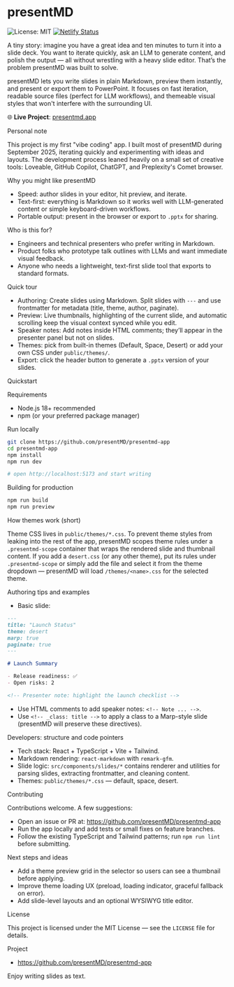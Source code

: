# presentMD

![License: MIT](https://img.shields.io/badge/license-MIT-blue.svg)
[![Netlify Status](https://api.netlify.com/api/v1/badges/bc4ec898-915d-4118-a5e4-c433b3048fa6/deploy-status)](https://app.netlify.com/projects/presentmd/deploys)

A tiny story: imagine you have a great idea and ten minutes to turn it into a slide deck. You want to iterate quickly, ask an LLM to generate content, and polish the output — all without wrestling with a heavy slide editor. That’s the problem presentMD was built to solve.

presentMD lets you write slides in plain Markdown, preview them instantly, and present or export them to PowerPoint. It focuses on fast iteration, readable source files (perfect for LLM workflows), and themeable visual styles that won't interfere with the surrounding UI.

🌐 **Live Project**: [presentmd.app](https://presentmd.app)

Personal note

This project is my first "vibe coding" app. I built most of presentMD during September 2025, iterating quickly and experimenting with ideas and layouts. The development process leaned heavily on a small set of creative tools: Loveable, GitHub Copilot, ChatGPT, and Preplexity's Comet browser.

Why you might like presentMD

- Speed: author slides in your editor, hit preview, and iterate.
- Text-first: everything is Markdown so it works well with LLM-generated content or simple keyboard-driven workflows.
- Portable output: present in the browser or export to `.pptx` for sharing.

Who is this for?

- Engineers and technical presenters who prefer writing in Markdown.
- Product folks who prototype talk outlines with LLMs and want immediate visual feedback.
- Anyone who needs a lightweight, text-first slide tool that exports to standard formats.

Quick tour

- Authoring: Create slides using Markdown. Split slides with `---` and use frontmatter for metadata (title, theme, author, paginate).
- Preview: Live thumbnails, highlighting of the current slide, and automatic scrolling keep the visual context synced while you edit.
- Speaker notes: Add notes inside HTML comments; they’ll appear in the presenter panel but not on slides.
- Themes: pick from built-in themes (Default, Space, Desert) or add your own CSS under `public/themes/`.
- Export: click the header button to generate a `.pptx` version of your slides.

Quickstart

Requirements

- Node.js 18+ recommended
- npm (or your preferred package manager)

Run locally

```bash
git clone https://github.com/presentMD/presentmd-app
cd presentmd-app
npm install
npm run dev

# open http://localhost:5173 and start writing
```

Building for production

```bash
npm run build
npm run preview
```

How themes work (short)

Theme CSS lives in `public/themes/*.css`. To prevent theme styles from leaking into the rest of the app, presentMD scopes theme rules under a `.presentmd-scope` container that wraps the rendered slide and thumbnail content. If you add a `desert.css` (or any other theme), put its rules under `.presentmd-scope` or simply add the file and select it from the theme dropdown — presentMD will load `/themes/<name>.css` for the selected theme.

Authoring tips and examples

- Basic slide:

```markdown
---
title: "Launch Status"
theme: desert
marp: true
paginate: true
---

# Launch Summary

- Release readiness: ✅
- Open risks: 2

<!-- Presenter note: highlight the launch checklist -->
```

- Use HTML comments to add speaker notes: `<!-- Note ... -->`.
- Use `<!-- _class: title -->` to apply a class to a Marp-style slide (presentMD will preserve these directives).

Developers: structure and code pointers

- Tech stack: React + TypeScript + Vite + Tailwind.
- Markdown rendering: `react-markdown` with `remark-gfm`.
- Slide logic: `src/components/slides/*` contains renderer and utilities for parsing slides, extracting frontmatter, and cleaning content.
- Themes: `public/themes/*.css` — default, space, desert.

Contributing

Contributions welcome. A few suggestions:

- Open an issue or PR at: https://github.com/presentMD/presentmd-app
- Run the app locally and add tests or small fixes on feature branches.
- Follow the existing TypeScript and Tailwind patterns; run `npm run lint` before submitting.

Next steps and ideas

- Add a theme preview grid in the selector so users can see a thumbnail before applying.
- Improve theme loading UX (preload, loading indicator, graceful fallback on error).
- Add slide-level layouts and an optional WYSIWYG title editor.

License

This project is licensed under the MIT License — see the `LICENSE` file for details.

Project

- https://github.com/presentMD/presentmd-app

Enjoy writing slides as text.
